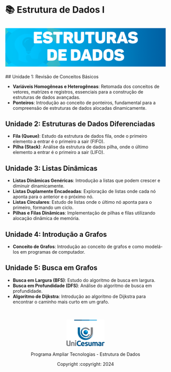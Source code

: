 # 📚 Estrutura de Dados I
<h2 align="center">
  <img alt="Estutura de Dados" title="#Programa Ampliar" src="./assets/Captura de tela 2024-07-11 213826.png" width="800"/>
</h2>
## Unidade 1: Revisão de Conceitos Básicos

- **Variáveis Homogêneas e Heterogêneas**: Retomada dos conceitos de vetores, matrizes e registros, essenciais para a construção de estruturas de dados avançadas.
- **Ponteiros**: Introdução ao conceito de ponteiros, fundamental para a compreensão de estruturas de dados alocadas dinamicamente.

## Unidade 2: Estruturas de Dados Diferenciadas

- **Fila (Queue)**: Estudo da estrutura de dados fila, onde o primeiro elemento a entrar é o primeiro a sair (FIFO).
- **Pilha (Stack)**: Análise da estrutura de dados pilha, onde o último elemento a entrar é o primeiro a sair (LIFO).

## Unidade 3: Listas Dinâmicas

- **Listas Dinâmicas Genéricas**: Introdução a listas que podem crescer e diminuir dinamicamente.
- **Listas Duplamente Encadeadas**: Exploração de listas onde cada nó aponta para o anterior e o próximo nó.
- **Listas Circulares**: Estudo de listas onde o último nó aponta para o primeiro, formando um ciclo.
- **Pilhas e Filas Dinâmicas**: Implementação de pilhas e filas utilizando alocação dinâmica de memória.

## Unidade 4: Introdução a Grafos

- **Conceito de Grafos**: Introdução ao conceito de grafos e como modelá-los em programas de computador.

## Unidade 5: Busca em Grafos

- **Busca em Largura (BFS)**: Estudo do algoritmo de busca em largura.
- **Busca em Profundidade (DFS)**: Análise do algoritmo de busca em profundidade.
- **Algoritmo de Dijkstra**: Introdução ao algoritmo de Dijkstra para encontrar o caminho mais curto em um grafo.
<br><br><br>
<p align="center"><img alt="Unicesumar" title="#Unicesumar" src="./assets/logo-unicesumar.png" width=120/></p>

<p align="center">Programa Ampliar Tecnologias - Estrutura de Dados</p>

<p align="center">Copyright :copyright: 2024</p>
